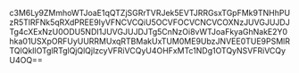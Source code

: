 c3M6Ly9ZMmhoWTJoaE1qQTZjSGRrTVRJek5EVTJRRGsxTGpFMk9TNHhPUzR5TlRFNk5qRXdPREE9IyVFNCVCQiU5OCVFOCVCNCVCOXNzJUVGJUJDJTg4cXExNzU0ODU5NDI1JUVGJUJDJTg5CnNzOi8vWTJoaFkyaGhNakE2Y0hka01USXpORFUyUURRMUxqRTBMakUxTUM0ME9UbzJNVEE0TUE9PSMlRTQlQkIlOTglRTglQjQlQjlzcyVFRiVCQyU4OHFxMTc1NDg1OTQyNSVFRiVCQyU4OQ==

